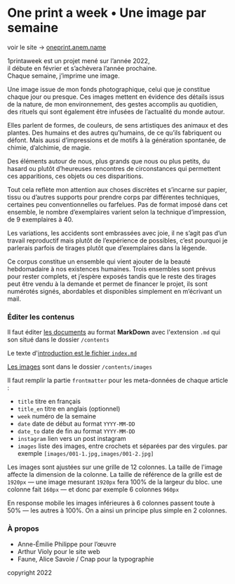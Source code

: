 # One print a week • Une image par semaine

voir le site → [oneprint.anem.name](https://oneprint.anem.name)

1printaweek est un projet mené sur l’année 2022,
<br/>il débute en février et s’achèvera l’année prochaine.
<br/>Chaque semaine, j’imprime une image.

Une image issue de mon fonds photographique,
celui que je constitue chaque jour ou presque.
Ces images mettent en évidence des détails issus de la nature,
de mon environnement, des gestes accomplis au quotidien,
des rituels qui sont également être infusées de l’actualité du monde autour.

Elles parlent de formes, de couleurs, de sens artistiques des animaux et des plantes.
Des humains et des autres qu’humains, de ce qu’ils fabriquent ou défont.
Mais aussi d’impressions et de motifs à la génération spontanée, de chimie, d’alchimie, de magie.

Des éléments autour de nous, plus grands que nous ou plus petits,
du hasard ou plutôt d’heureuses rencontres
de circonstances qui permettent ces apparitions,
ces objets ou ces disparitions.

Tout cela reflète mon attention aux choses discrètes et s’incarne sur papier,
tissu ou d’autres supports pour prendre corps par différentes techniques,
certaines peu conventionnelles ou farfelues.
Pas de format imposé dans cet ensemble,
le nombre d’exemplaires varient selon la technique d’impression,
de 9 exemplaires à 40.

Les variations, les accidents sont embrassées avec joie,
il ne s’agit pas d’un travail reproductif mais plutôt de l’expérience de possibles,
c’est pourquoi je parlerais parfois de tirages plutôt que d’exemplaires dans la légende.

Ce corpus constitue un ensemble qui vient ajouter de la beauté hebdomadaire à nos existences humaines.
Trois ensembles sont prévus pour rester complets,
et j’espère exposés tandis que le reste des tirages peut être vendu à la demande
et permet de financer le projet, ils sont numérotés signés,
abordables et disponibles simplement en m’écrivant un mail.

### Éditer les contenus

Il faut éditer [les documents](./contents) au format **MarkDown** 
avec l'extension `.md` qui son situé dans le dossier `/contents`

Le texte d'[introduction est le fichier `index.md`](./contents/index.md)

[Les images](./contents/images) sont dans le dossier `/contents/images`

Il faut remplir la partie `frontmatter` pour les meta-données de chaque article : 
- `title` titre en français
- `title_en` titre en anglais (optionnel)
- `week` numéro de la semaine
- `date` date de début au format `YYYY-MM-DD`
- `date_to` date de fin au format `YYYY-MM-DD`
- `instagram` lien vers un post instagram
- `images` liste des images, 
entre crochets et séparées par des virgules. 
par exemple `[images/001-1.jpg,images/001-2.jpg]`

Les images sont ajustées sur une grille de 12 colonnes. 
La taille de l'image affecte la dimension de la colonne.
La taille de référence de la grille est de `1920px` — 
une image mesurant `1920px` fera 100% de la largeur du bloc.
une colonne fait `160px` — et donc par exemple 6 colonnes `960px`

En response mobile les images inférieures à 6 colonnes passent toute à 50% — les autres à 100%.
On a ainsi un principe plus simple en 2 colonnes.

### À propos

- Anne-Émilie Philippe pour l’œuvre
- Arthur Violy pour le site web
- Faune, Alice Savoie / Cnap pour la typographie

copyright 2022

